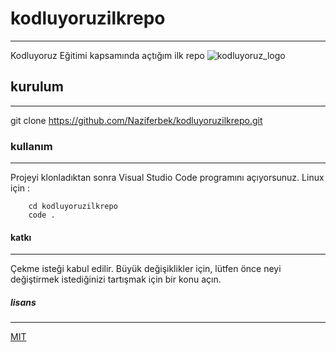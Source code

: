 # kodluyoruzilkrepo
-------------------------------------------------------------------------------------------
Kodluyoruz Eğitimi kapsamında açtığım ilk repo ![kodluyoruz_logo](https://github.com/Naziferbek/kodluyoruzilkrepo/assets/135960016/3c8b9a51-5fa2-456b-b215-ade7cf6266d5)

## kurulum
-------------------------------------------------------------------------------------------
git clone https://github.com/Naziferbek/kodluyoruzilkrepo.git

### kullanım
-------------------------------------------------------------------------------------------
Projeyi klonladıktan sonra Visual Studio Code programını açıyorsunuz.
Linux için :
```
    cd kodluyoruzilkrepo
    code .
``` 

#### katkı
---------------------------------------------------------------------------------------------
Çekme isteği kabul edilir. Büyük değişiklikler için, lütfen önce neyi değiştirmek istediğinizi tartışmak için bir konu açın.

##### lisans
---------------------------------------------------------------------------------------------
[MIT](https://choosealicense.com/licenses/mit/)
